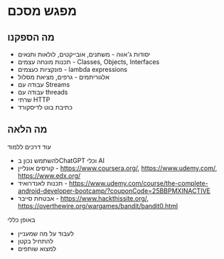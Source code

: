 # מפגש מסכם 

## מה הספקנו 

- יסודות ג'אווה - משתנים, אובייקטים, לולאות ותנאים
- תכנות מונחה עצמים - Classes, Objects, Interfaces
- פונקציות כעצמים - lambda expressions
- אלגוריתמים - גרפים, מציאת מסלול
- עבודה עם Streams
- עבודה עם threads
- שרתי HTTP
- כתיבת בוט לדיסקורד

## מה הלאה

עוד דרכים ללמוד

- להשתמש נכון בChatGPT וכלי AI
- קורסים אונליין - https://www.coursera.org/, https://www.udemy.com/, https://www.edx.org/
- תכנות לאנדרואיד - https://www.udemy.com/course/the-complete-android-developer-bootcamp/?couponCode=25BBPMXINACTIVE
- אבטחת סייבר - https://www.hackthissite.org/, https://overthewire.org/wargames/bandit/bandit0.html

באופן כללי 

- לעבוד על מה שמעניין
- להתחיל בקטן
- למצוא שותפים
